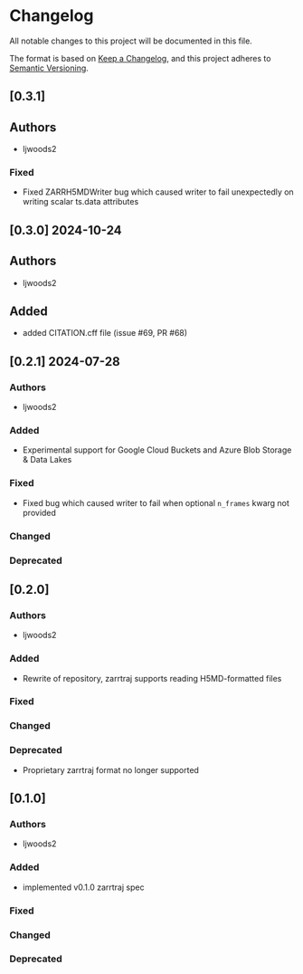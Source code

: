 # Changelog
All notable changes to this project will be documented in this file.

The format is based on [Keep a Changelog](https://keepachangelog.com/en/1.0.0/),
and this project adheres to [Semantic Versioning](https://semver.org/spec/v2.0.0.html).

<!--
The rules for this file:
  * entries are sorted newest-first.
  * summarize sets of changes - don't reproduce every git log comment here.
  * don't ever delete anything.
  * keep the format consistent:
    * do not use tabs but use spaces for formatting
    * 79 char width
    * YYYY-MM-DD date format (following ISO 8601)
  * accompany each entry with github issue/PR number (Issue #xyz)
-->
## [0.3.1]

## Authors
- ljwoods2

### Fixed
- Fixed ZARRH5MDWriter bug which caused writer to fail unexpectedly on
  writing scalar ts.data attributes

## [0.3.0] 2024-10-24

## Authors
- ljwoods2

## Added
- added CITATION.cff file (issue #69, PR #68)

## [0.2.1] 2024-07-28


### Authors
- ljwoods2

### Added
- Experimental support for Google Cloud Buckets and Azure Blob Storage & Data Lakes

### Fixed
- Fixed bug which caused writer to fail when optional `n_frames` kwarg not provided

### Changed


### Deprecated

## [0.2.0]


### Authors
- ljwoods2

### Added
- Rewrite of repository, zarrtraj supports reading H5MD-formatted files

### Fixed


### Changed


### Deprecated
- Proprietary zarrtraj format no longer supported

## [0.1.0]

### Authors
- ljwoods2

### Added
- implemented v0.1.0 zarrtraj spec

### Fixed


### Changed


### Deprecated



